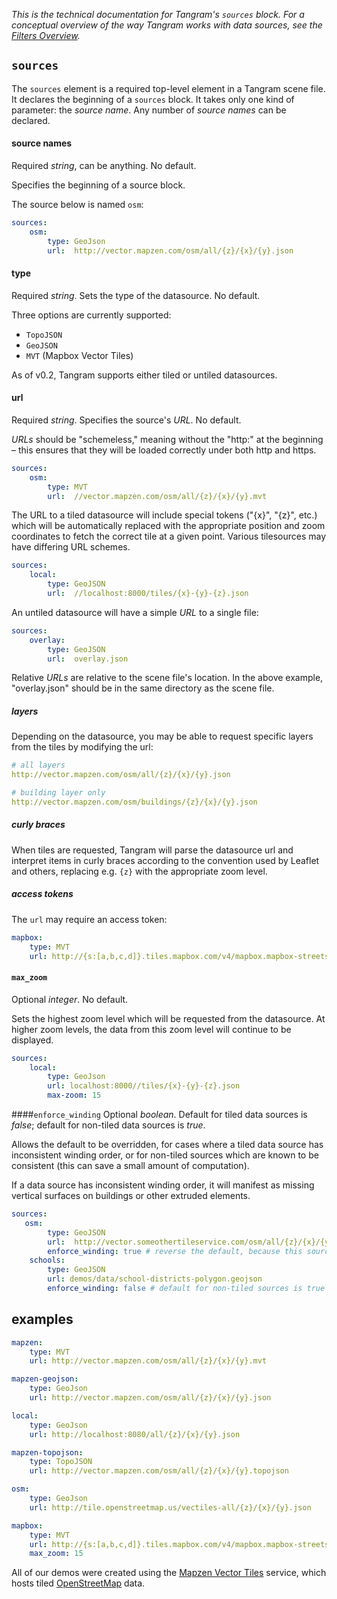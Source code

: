 *This is the technical documentation for Tangram's `sources` block. For a conceptual overview of the way Tangram works with data sources, see the [Filters Overview](Filters-Overview.md).*

## `sources`
The `sources` element is a required top-level element in a Tangram scene file. It declares the beginning of a `sources` block. It takes only one kind of parameter: the _source name_. Any number of _source names_ can be declared.

#### source names
Required _string_, can be anything. No default.

Specifies the beginning of a source block.

The source below is named `osm`:
```yaml
sources:
    osm:
        type: GeoJson
        url:  http://vector.mapzen.com/osm/all/{z}/{x}/{y}.json
```

#### type
Required _string_. Sets the type of the datasource. No default.

Three options are currently supported:

- `TopoJSON`
- `GeoJSON`
- `MVT` (Mapbox Vector Tiles)

As of v0.2, Tangram supports either tiled or untiled datasources.

#### url
Required _string_. Specifies the source's _URL_. No default.

_URLs_ should be "schemeless," meaning without the "http:" at the beginning – this ensures that they will be loaded correctly under both http and https.

```yaml
sources:
    osm:
        type: MVT
        url:  //vector.mapzen.com/osm/all/{z}/{x}/{y}.mvt
```

The URL to a tiled datasource will include special tokens ("{x}", "{z}", etc.) which will be automatically replaced with the appropriate position and zoom coordinates to fetch the correct tile at a given point. Various tilesources may have differing URL schemes.

```yaml
sources:
    local:
        type: GeoJSON
        url:  //localhost:8000/tiles/{x}-{y}-{z}.json
```

An untiled datasource will have a simple _URL_ to a single file:

```yaml
sources:
    overlay:
        type: GeoJSON
        url:  overlay.json
```

Relative _URLs_ are relative to the scene file's location. In the above example, "overlay.json" should be in the same directory as the scene file.

##### layers
Depending on the datasource, you may be able to request specific layers from the tiles by modifying the url:

```yaml
# all layers
http://vector.mapzen.com/osm/all/{z}/{x}/{y}.json

# building layer only
http://vector.mapzen.com/osm/buildings/{z}/{x}/{y}.json
```

##### curly braces
When tiles are requested, Tangram will parse the datasource url and interpret items in curly braces according to the convention used by Leaflet and others,  replacing e.g. `{z}` with the appropriate zoom level.

##### access tokens
The `url` may require an access token:

```yaml
mapbox:
    type: MVT
    url: http://{s:[a,b,c,d]}.tiles.mapbox.com/v4/mapbox.mapbox-streets-v6-dev/{z}/{x}/{y}.vector.pbf?access_token=pk.eyJ1IjoiYmNhbXBlciIsImJiOiJWUmh3anY0In0.1fgSTNWpQV8-5sBjGbBzGg
```

#### `max_zoom`
Optional _integer_. No default.

Sets the highest zoom level which will be requested from the datasource. At higher zoom levels, the data from this zoom level will continue to be displayed.

```yaml
sources:
    local:
        type: GeoJson
        url: localhost:8000//tiles/{x}-{y}-{z}.json
        max-zoom: 15
```

####`enforce_winding`
Optional _boolean_. Default for tiled data sources is _false_; default for non-tiled data sources is _true_.

Allows the default to be overridden, for cases where a tiled data source has inconsistent winding order, or for non-tiled sources which are known to be consistent (this can save a small amount of computation).

If a data source has inconsistent winding order, it will manifest as missing vertical surfaces on buildings or other extruded elements.

```yaml
sources:
   osm:
        type: GeoJSON
        url:  http://vector.someothertileservice.com/osm/all/{z}/{x}/{y}.json
        enforce_winding: true # reverse the default, because this source has winding problems
    schools:
        type: GeoJSON
        url: demos/data/school-districts-polygon.geojson
        enforce_winding: false # default for non-tiled sources is true
```

## examples

```yaml
mapzen:
    type: MVT
    url: http://vector.mapzen.com/osm/all/{z}/{x}/{y}.mvt

mapzen-geojson:
    type: GeoJson
    url: http://vector.mapzen.com/osm/all/{z}/{x}/{y}.json

local:
    type: GeoJson
    url: http://localhost:8080/all/{z}/{x}/{y}.json

mapzen-topojson:
    type: TopoJSON
    url: http://vector.mapzen.com/osm/all/{z}/{x}/{y}.topojson

osm:
    type: GeoJson
    url: http://tile.openstreetmap.us/vectiles-all/{z}/{x}/{y}.json

mapbox:
    type: MVT
    url: http://{s:[a,b,c,d]}.tiles.mapbox.com/v4/mapbox.mapbox-streets-v6-dev/{z}/{x}/{y}.vector.pbf?access_token=pk.eyJ1IjoiYmNhbXBlciIsImEiOiJWUmh3anY0In0.1fgSTNWpQV8-5sBjGbBzGg
    max_zoom: 15
```

All of our demos were created using the [Mapzen Vector Tiles](https://github.com/mapzen/vector-datasource) service, which hosts tiled [OpenStreetMap](http://openstreetmap.org) data.
